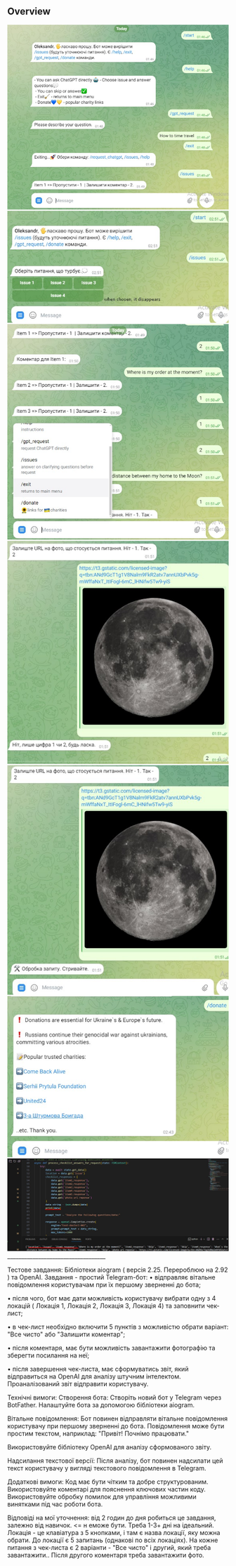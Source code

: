 ## Overview

<img src="bot/images/telegram_bot_1.jpg"/>

<img src="bot/images/telegram_bot_2.jpg"/>

<img src="bot/images/telegram_bot_3.jpg"/>

<img src="bot/images/telegram_bot_4.jpg"/>

<img src="bot/images/telegram_bot_5.jpg"/>

<img src="bot/images/telegram_bot_6.jpg"/>

<img src="bot/images/telegram_bot_7.jpg"/>
___________________________________

Тестове завдання: 
Бібліотеки aiogram ( версія 2.25. Перероблюю на 2.92 ) та OpenAI. 
Завдання - простий Telegram-бот: • відправляє вітальне повідомлення користувачам при їх першому зверненні до бота;

• після чого, бот має дати можливість користувачу вибрати одну з 4 локацій ( Локація 1, Локація 2, Локація 3, Локація 4) та заповнити чек-лист; 

• в чек-лист необхідно включити  5 пунктів з можливістю обрати варіант:  "Все чисто" або "Залишити коментар";

• після коментаря, має бути можливість завантажити фотографію та зберегти посилання на неї;

• після завершення чек-листа, має сформуватись звіт, який відправиться на OpenAI для аналізу штучним інтелектом. Проаналізований звіт відправити користувачу. 

Технічні вимоги:
Створення бота:
Створіть новий бот у Telegram через BotFather.
Налаштуйте бота за допомогою бібліотеки aiogram.

Вітальне повідомлення:
Бот повинен відправляти вітальне повідомлення користувачу при першому зверненні до бота. Повідомлення може бути простим текстом, наприклад: "Привіт! Почнімо працювати."

Використовуйте бібліотеку OpenAI для аналізу сформованого звіту.

Надсилання текстової версії:
Після аналізу, бот повинен надсилати цей текст користувачу у вигляді текстового повідомлення в Telegram.

Додаткові вимоги:
Код має бути чітким та добре структурованим.
Використовуйте коментарі для пояснення ключових частин коду.
Використовуйте обробку помилок для управління можливими винятками під час роботи бота.

Відповіді на мої уточнення: від 2 годин до дня робиться це завдання, залежно від навичок. <= н еможе бути. Треба 1-3+ дні на ідеальний.
Локація - це клавіатура з 5 кнопками, і там є назва локації, яку можна  
обрати. До локації є 5 запитань (однакові по всіх локаціях).
На кожне питання з чек-листа є 2 варіанти - "Все чисто" і другий, який 
треба завантажити.. Після другого коментаря треба завантажити фото.